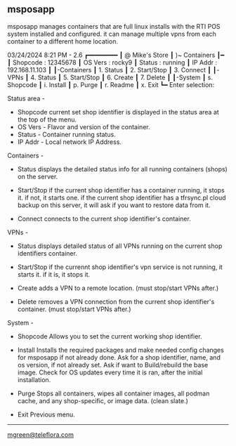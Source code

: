 msposapp
--------
msposapp manages containers that are full linux installs with the RTI POS system installed and configured.
it can manage multiple vpns from each container to a different home location.

03/24/2024  8:21 PM - 2.6
┏━━━━━━━━
┃ @ Mike's Store
┃ )~ Containers
┃━
┃ Shopcode : 12345678
┃ OS Vers  : rocky9
┃ Status   : running
┃ IP Addr  : 192.168.11.103 
┃
┃-Containers
┃ 1. Status
┃ 2. Start/Stop
┃ 3. Connect
┃
┃-VPNs
┃ 4. Status
┃ 5. Start/Stop
┃ 6. Create
┃ 7. Delete
┃
┃-System
┃ s. Shopcode
┃ i. Install
┃ p. Purge
┃ r. Readme
┃ x. Exit
┗━
Enter selection: 

Status area -
- Shopcode
current set shop identifier is displayed in the status area at the top of the menu.
- OS Vers -
Flavor and version of the container.
- Status -
Container running status.
- IP Addr -
Local network IP Address.

Containers -
- Status
displays the detailed status info for all running containers (shops) on the server.

- Start/Stop
if the current shop identifier has a container running, it stops it. if not, it starts one.
if the current shop identifier has a tfrsync.pl cloud backup on this server, it will ask if you want to restore data from it.

- Connect
connects to the current shop identifier's container.

VPNs -
- Status
displays detailed status of all VPNs running on the current shop identifiers container.

- Start/Stop
if the currennt shop identifier's vpn service is not running, it starts it. if it is, it stops it.

- Create
adds a VPN to a remote location. (must stop/start VPNs after.)

- Delete
removes a VPN connection from the current shop identifier's container. (must stop/start VPNs after.)

System -
- Shopcode
Allows you to set the current working shop identifier.

- Install
Installs the required packages and make needed config changes for msposapp if not already done.
Ask for a shop identifier, name, and os version, if not already set.
Ask if want to Build/rebuild the base image.
Check for OS updates every time it is ran, after the initial installation.

- Purge
Stops all containers, wipes all container images, all podman cache, and any shop-specific, or image data. (clean slate.)

- Exit
Previous menu.

---
mgreen@teleflora.com
